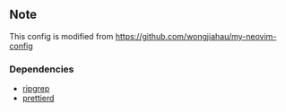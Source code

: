 ## Note

This config is modified from https://github.com/wongjiahau/my-neovim-config

### Dependencies

- [ripgrep](https://github.com/BurntSushi/ripgrep)
- [prettierd](https://github.com/fsouza/prettierd)

